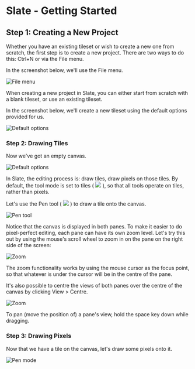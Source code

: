 # Slate - Getting Started

## Step 1: Creating a New Project

Whether you have an existing tileset or wish to create a new one from scratch, the first step is to create a new project. There are two ways to do this: Ctrl+N or via the File menu.

In the screenshot below, we'll use the File menu.

![File menu](https://github.com/mitchcurtis/slate/blob/master/doc/images/slate-getting-started-1.png)

When creating a new project in Slate, you can either start from scratch with a blank tileset, or use an existing tileset.
    
In the screenshot below, we'll create a new tileset using the default options provided for us.

![Default options](https://github.com/mitchcurtis/slate/blob/master/doc/images/slate-getting-started-2.png)

### Step 2: Drawing Tiles

Now we've got an empty canvas.

![Default options](https://github.com/mitchcurtis/slate/blob/master/doc/images/slate-getting-started-3.png)

In Slate, the editing process is: draw tiles, draw pixels on those tiles. By default, the tool mode is set to tiles ( ![](https://github.com/mitchcurtis/slate/blob/master/doc/images/slate-tool-mode-tile.png) ), so that all tools operate on tiles, rather than pixels.

Let's use the Pen tool ( ![](https://github.com/mitchcurtis/slate/blob/master/doc/images/slate-tool-pen.png) ) to draw a tile onto the canvas.
  
![Pen tool](https://github.com/mitchcurtis/slate/blob/master/doc/images/slate-getting-started-4.png)

Notice that the canvas is displayed in both panes. To make it easier to do pixel-perfect editing, each pane can have its own zoom level. Let's try this out by using the mouse's scroll wheel to zoom in on the pane on the right side of the screen:

![Zoom](https://github.com/mitchcurtis/slate/blob/master/doc/images/slate-getting-started-5.png)

The zoom functionality works by using the mouse cursor as the focus point, so that whatever is under the cursor will be in the centre of the pane.

It's also possible to centre the views of both panes over the centre of the canvas by clicking View > Centre.
  
![Zoom](https://github.com/mitchcurtis/slate/blob/master/doc/images/slate-getting-started-6.png)

To pan (move the position of) a pane's view, hold the space key down while dragging.

### Step 3: Drawing Pixels
 
Now that we have a tile on the canvas, let's draw some pixels onto it.

![Pen mode](https://github.com/mitchcurtis/slate/blob/master/doc/images/slate-getting-started-7.png)
